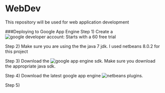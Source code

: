 # WebDev
This repository will be used for web application development



###Deploying to Google App Engine
Step 1) Create a ![google developer account](https://cloud.google.com/free-trial/): Starts with a 60 free trial

Step 2) Make sure you are using the the java 7 jdk. I used netbeans 8.0.2 for this project

Step 3) Download the ![google app engine sdk](https://cloud.google.com/appengine/downloads).  Make sure you download the appropriate java sdk.

Step 4) Download the latest google app engine ![netbeans plugins](https://code.google.com/archive/p/nb-gaelyk-plugin/downloads).

Step 5)
